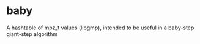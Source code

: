 # baby
A hashtable of mpz_t values (libgmp), intended to be useful in a baby-step giant-step algorithm
